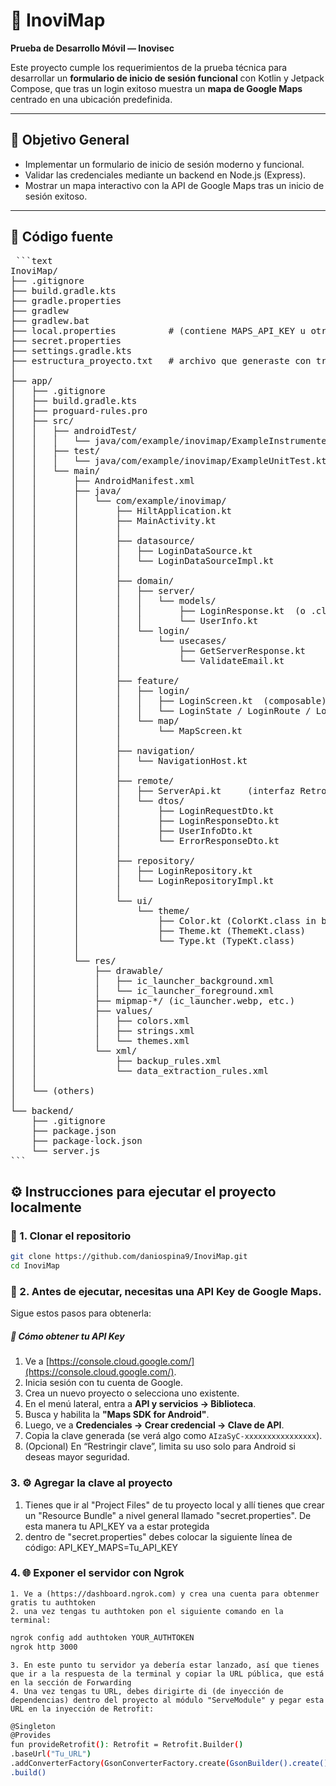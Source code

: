 # 📱 InoviMap

**Prueba de Desarrollo Móvil — Inovisec**

Este proyecto cumple los requerimientos de la prueba técnica para desarrollar un **formulario de inicio de sesión funcional** con Kotlin y Jetpack Compose, que tras un login exitoso muestra un **mapa de Google Maps** centrado en una ubicación predefinida.

---

## 🧩 Objetivo General

- Implementar un formulario de inicio de sesión moderno y funcional.
- Validar las credenciales mediante un backend en Node.js (Express).
- Mostrar un mapa interactivo con la API de Google Maps tras un inicio de sesión exitoso.

---

## 🧩 Código fuente

<pre> ```text
InoviMap/
├── .gitignore
├── build.gradle.kts
├── gradle.properties
├── gradlew
├── gradlew.bat
├── local.properties          # (contiene MAPS_API_KEY u otras props locales)
├── secret.properties
├── settings.gradle.kts
├── estructura_proyecto.txt   # archivo que generaste con tree. :contentReference[oaicite:1]{index=1}
│
├── app/
│   ├── .gitignore
│   ├── build.gradle.kts
│   ├── proguard-rules.pro
│   ├── src/
│   │   ├── androidTest/
│   │   │   └── java/com/example/inovimap/ExampleInstrumentedTest.kt
│   │   ├── test/
│   │   │   └── java/com/example/inovimap/ExampleUnitTest.kt
│   │   └── main/
│   │       ├── AndroidManifest.xml
│   │       ├── java/
│   │       │   └── com/example/inovimap/
│   │       │       ├── HiltApplication.kt
│   │       │       ├── MainActivity.kt
│   │       │       │
│   │       │       ├── datasource/
│   │       │       │   ├── LoginDataSource.kt
│   │       │       │   └── LoginDataSourceImpl.kt
│   │       │       │
│   │       │       ├── domain/
│   │       │       │   ├── server/
│   │       │       │   │   └── models/
│   │       │       │   │       ├── LoginResponse.kt  (o .class en build)
│   │       │       │   │       └── UserInfo.kt
│   │       │       │   └── login/
│   │       │       │       └── usecases/
│   │       │       │           ├── GetServerResponse.kt
│   │       │       │           └── ValidateEmail.kt
│   │       │       │
│   │       │       ├── feature/
│   │       │       │   ├── login/
│   │       │       │   │   ├── LoginScreen.kt  (composable)
│   │       │       │   │   └── LoginState / LoginRoute / LoginViewModel (Kotlin)
│   │       │       │   └── map/
│   │       │       │       └── MapScreen.kt
│   │       │       │
│   │       │       ├── navigation/
│   │       │       │   └── NavigationHost.kt
│   │       │       │
│   │       │       ├── remote/
│   │       │       │   ├── ServerApi.kt     (interfaz Retrofit)
│   │       │       │   └── dtos/
│   │       │       │       ├── LoginRequestDto.kt
│   │       │       │       ├── LoginResponseDto.kt
│   │       │       │       ├── UserInfoDto.kt
│   │       │       │       └── ErrorResponseDto.kt
│   │       │       │
│   │       │       ├── repository/
│   │       │       │   ├── LoginRepository.kt
│   │       │       │   └── LoginRepositoryImpl.kt
│   │       │       │
│   │       │       └── ui/
│   │       │           └── theme/
│   │       │               ├── Color.kt (ColorKt.class in builds)
│   │       │               ├── Theme.kt (ThemeKt.class)
│   │       │               └── Type.kt (TypeKt.class)
│   │       │
│   │       └── res/
│   │           ├── drawable/
│   │           │   ├── ic_launcher_background.xml
│   │           │   └── ic_launcher_foreground.xml
│   │           ├── mipmap-*/ (ic_launcher.webp, etc.)
│   │           ├── values/
│   │           │   ├── colors.xml
│   │           │   ├── strings.xml
│   │           │   └── themes.xml
│   │           └── xml/
│   │               ├── backup_rules.xml
│   │               └── data_extraction_rules.xml
│   │
│   └── (others)
│
└── backend/
    ├── .gitignore
    ├── package.json
    ├── package-lock.json           
    └── server.js     
``` </pre>

## ⚙️ Instrucciones para ejecutar el proyecto localmente

### 🧱 1. Clonar el repositorio

```bash
git clone https://github.com/daniospina9/InoviMap.git
cd InoviMap
```

### 🧱 2. Antes de ejecutar, necesitas una **API Key de Google Maps**.  
   Sigue estos pasos para obtenerla:

##### 🔑 Cómo obtener tu API Key
   1. Ve a [https://console.cloud.google.com/](https://console.cloud.google.com/).  
   2. Inicia sesión con tu cuenta de Google.  
   3. Crea un nuevo proyecto o selecciona uno existente.  
   4. En el menú lateral, entra a **API y servicios → Biblioteca**.  
   5. Busca y habilita la **"Maps SDK for Android"**.  
   6. Luego, ve a **Credenciales → Crear credencial → Clave de API**.  
   7. Copia la clave generada (se verá algo como `AIzaSyC-xxxxxxxxxxxxxxxx`).  
   8. (Opcional) En “Restringir clave”, limita su uso solo para Android si deseas mayor seguridad.

### 3. ⚙️ Agregar la clave al proyecto

  1. Tienes que ir al "Project Files" de tu proyecto local y allí tienes que crear un "Resource Bundle" a nivel general llamado "secret.properties". De esta manera tu API_KEY va a estar protegida
  2. dentro de "secret.properties" debes colocar la siguiente línea  de código:
        API_KEY_MAPS=Tu_API_KEY

### 4. 🌐 Exponer el servidor con Ngrok

    1. Ve a (https://dashboard.ngrok.com) y crea una cuenta para obtenmer gratis tu authtoken
    2. una vez tengas tu authtoken pon el siguiente comando en la terminal:
```bash
ngrok config add authtoken YOUR_AUTHTOKEN
ngrok http 3000
```
    3. En este punto tu servidor ya debería estar lanzado, así que tienes que ir a la respuesta de la terminal y copiar la URL pública, que está en la sección de Forwarding
    4. Una vez tengas tu URL, debes dirigirte di (de inyección de dependencias) dentro del proyecto al módulo "ServeModule" y pegar esta URL en la inyección de Retrofit:
```bash
@Singleton
@Provides
fun provideRetrofit(): Retrofit = Retrofit.Builder()
.baseUrl("Tu_URL")
.addConverterFactory(GsonConverterFactory.create(GsonBuilder().create()))
.build()
```







